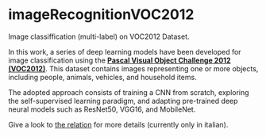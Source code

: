 # imageRecognitionVOC2012
Image classiffication (multi-label) on VOC2012 Dataset.

In this work, a series of deep learning models have been developed for image classification using the [**Pascal Visual Object Challenge 2012 (VOC2012)**](http://host.robots.ox.ac.uk/pascal/VOC/voc2012/). This dataset contains images representing one or more objects, including people, animals, vehicles, and household items.

The adopted approach consists of training a CNN from scratch, exploring the self-supervised learning paradigm, and adapting pre-trained deep neural models such as ResNet50, VGG16, and MobileNet.

Give a look to [the relation](https://github.com/AAAlessandroP/imageRecognitionVOC2012/blob/main/relation.pdf) for more details (currently only in italian).
